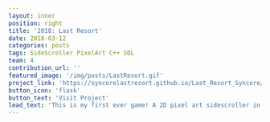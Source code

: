 ```yaml
---
layout: inner
position: right
title: '2018: Last Resort'
date: 2018-03-12
categories: posts
tags: SideScroller PixelArt C++ SDL 
team: 4
contribution_url: ''
featured_image: '/img/posts/LastResort.gif'
project_link: 'https://syncorelastresort.github.io/Last_Resort_Syncore/'
button_icon: 'flask'
button_text: 'Visit Project'
lead_text: 'This is my first ever game! A 2D pixel art sidescroller in C++'
---
```

